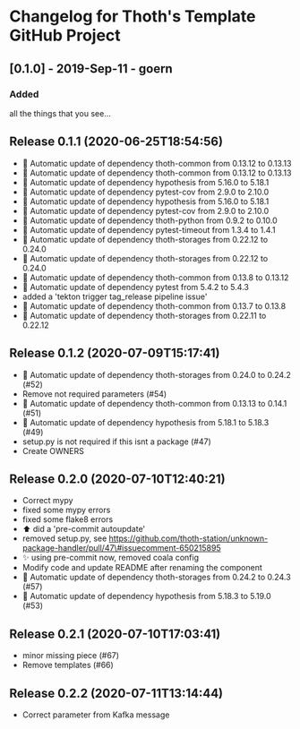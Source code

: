 # Changelog for Thoth's Template GitHub Project

## [0.1.0] - 2019-Sep-11 - goern

### Added

all the things that you see...

## Release 0.1.1 (2020-06-25T18:54:56)
* :pushpin: Automatic update of dependency thoth-common from 0.13.12 to 0.13.13
* :pushpin: Automatic update of dependency thoth-common from 0.13.12 to 0.13.13
* :pushpin: Automatic update of dependency hypothesis from 5.16.0 to 5.18.1
* :pushpin: Automatic update of dependency pytest-cov from 2.9.0 to 2.10.0
* :pushpin: Automatic update of dependency hypothesis from 5.16.0 to 5.18.1
* :pushpin: Automatic update of dependency pytest-cov from 2.9.0 to 2.10.0
* :pushpin: Automatic update of dependency thoth-python from 0.9.2 to 0.10.0
* :pushpin: Automatic update of dependency pytest-timeout from 1.3.4 to 1.4.1
* :pushpin: Automatic update of dependency thoth-storages from 0.22.12 to 0.24.0
* :pushpin: Automatic update of dependency thoth-storages from 0.22.12 to 0.24.0
* :pushpin: Automatic update of dependency thoth-common from 0.13.8 to 0.13.12
* :pushpin: Automatic update of dependency pytest from 5.4.2 to 5.4.3
* added a 'tekton trigger tag_release pipeline issue'
* :pushpin: Automatic update of dependency thoth-common from 0.13.7 to 0.13.8
* :pushpin: Automatic update of dependency thoth-storages from 0.22.11 to 0.22.12

## Release 0.1.2 (2020-07-09T15:17:41)
* :pushpin: Automatic update of dependency thoth-storages from 0.24.0 to 0.24.2 (#52)
* Remove not required parameters (#54)
* :pushpin: Automatic update of dependency thoth-common from 0.13.13 to 0.14.1 (#51)
* :pushpin: Automatic update of dependency hypothesis from 5.18.1 to 5.18.3 (#49)
* setup.py is not required if this isnt a package (#47)
* Create OWNERS

## Release 0.2.0 (2020-07-10T12:40:21)
* Correct mypy
* fixed some mypy errors
* fixed some flake8 errors
* :arrow_up: did a 'pre-commit autoupdate'
* removed setup.py, see https://github.com/thoth-station/unknown-package-handler/pull/47\#issuecomment-650215895
* :sparkles: using pre-commit now, removed coala config
* Modify code and update README after renaming the component
* :pushpin: Automatic update of dependency thoth-storages from 0.24.2 to 0.24.3 (#57)
* :pushpin: Automatic update of dependency hypothesis from 5.18.3 to 5.19.0 (#53)

## Release 0.2.1 (2020-07-10T17:03:41)
* minor missing piece (#67)
* Remove templates (#66)

## Release 0.2.2 (2020-07-11T13:14:44)
* Correct parameter from Kafka message
